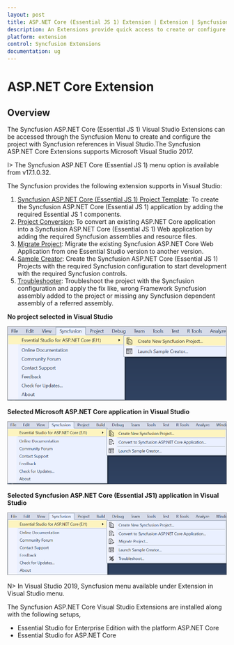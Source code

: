 ```yaml
---
layout: post
title: ASP.NET Core (Essential JS 1) Extension | Extension | Syncfusion
description: An Extensions provide quick access to create or configure the Syncfusion ASP.NET Core projects along with Essential JS 1 components
platform: extension
control: Syncfusion Extensions
documentation: ug
---
```


# ASP.NET Core Extension

## Overview

The Syncfusion ASP.NET Core (Essential JS 1) Visual Studio Extensions can be accessed through the Syncfusion Menu to create and configure the project with Syncfusion references in Visual Studio.The Syncfusion ASP.NET Core Extensions supports Microsoft Visual Studio 2017.

I> The Syncfusion ASP.NET Core (Essential JS 1) menu option is available from v17.1.0.32.

The Syncfusion provides the following extension supports in Visual Studio:

1.	[Syncfusion ASP.NET Core (Essential JS 1) Project Template](https://help.syncfusion.com/extension/aspnetcore-extension/syncfusion-project-templates): To create the Syncfusion ASP.NET Core (Essential JS 1) application by adding the required Essential JS 1 components.
2.	[Project Conversion](https://help.syncfusion.com/extension/aspnetcore-extension/project-conversion): To convert an existing ASP.NET Core application into a Syncfusion ASP.NET Core (Essential JS 1) Web application by adding the required Syncfusion assemblies and resource files.
3.	[Migrate Project](https://help.syncfusion.com/extension/aspnetcore-extension/project-migration): Migrate the existing Syncfusion ASP.NET Core Web Application from one Essential Studio version to another version.
4.	[Sample Creator](https://help.syncfusion.com/extension/aspnetcore-extension/sample-creator): Create the Syncfusion ASP.NET Core (Essential JS 1) Projects with the required Syncfusion configuration to start development with the required Syncfusion controls.
5.	[Troubleshooter](https://help.syncfusion.com/extension/syncfusion-troubleshooter/syncfusion-troubleshooter): Troubleshoot the project with the Syncfusion configuration and apply the fix like, wrong Framework Syncfusion assembly added to the project or missing any Syncfusion dependent assembly of a referred assembly.

**No project selected in Visual Studio**

![Syncfusion Menu when No project selected in Visual Studio](Overview_images/Syncfusion_Menu_OverView1.png)

**Selected Microsoft ASP.NET Core application in Visual Studio**

![Syncfusion Menu when Selected Microsoft ASP.NET Core application in Visual Studio](Overview_images/Syncfusion_Menu_OverView2.png)

**Selected Syncfusion ASP.NET Core (Essential JS1) application in Visual Studio**

![Syncfusion Menu when Selected Synfusion ASP.NET Core (EJ1) application in Visual Studio](Overview_images/Syncfusion_Menu_OverView3.png)

N> In Visual Studio 2019, Syncfusion menu available under Extension in Visual Studio menu.

The Syncfusion ASP.NET Core Visual Studio Extensions are installed along with the following setups,

* Essential Studio for Enterprise Edition with the platform ASP.NET Core
* Essential Studio for ASP.NET Core


